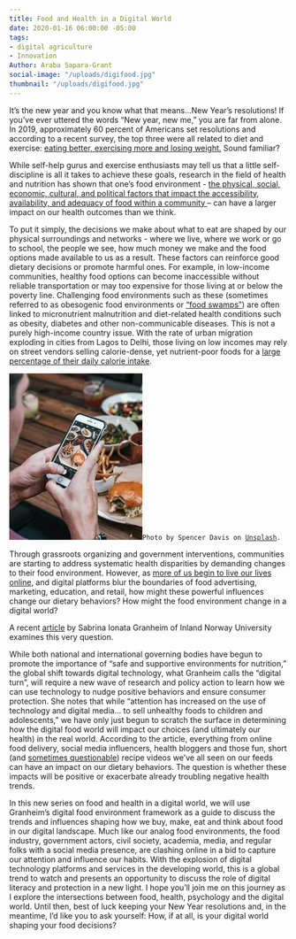 ```yaml
---
title: Food and Health in a Digital World
date: 2020-01-16 06:00:00 -05:00
tags:
- digital agriculture
- Innovation
Author: Araba Sapara-Grant
social-image: "/uploads/digifood.jpg"
thumbnail: "/uploads/digifood.jpg"
---
```


It’s the new year and you know what that means…New Year’s resolutions! If you’ve ever uttered the words “New year, new me,” you are far from alone. In 2019, approximately 60 percent of Americans set resolutions and according to a recent survey, the top three were all related to diet and exercise: [eating better, exercising more and losing weight.](https://www.inc.com/peter-economy/10-top-new-years-resolutions-for-success-happiness-in-2019.html) Sound familiar?

While self-help gurus and exercise enthusiasts may tell us that a little self-discipline is all it takes to achieve these goals, research in the field of health and nutrition has shown that one’s food environment - [the physical, social, economic, cultural, and political factors that impact the accessibility, availability, and adequacy of food within a community ](http://www.ncceh.ca/sites/default/files/Food_Environments_Public_Health_Practice_Dec_2015.pdf)– can have a larger impact on our health outcomes than we think.

<!--more-->

To put it simply, the decisions we make about what to eat are shaped by our physical surroundings and networks - where we live, where we work or go to school, the people we see, how much money we make and the food options made available to us as a result. These factors can reinforce good dietary decisions or promote harmful ones. For example, in low-income communities, healthy food options can become inaccessible without reliable transportation or may too expensive for those living at or below the poverty line. Challenging food environments such as these (sometimes referred to as obesogenic food environments or [“food swamps”](https://www.theatlantic.com/health/archive/2017/12/food-swamps/549275/)) are often linked to micronutrient malnutrition and diet-related health conditions such as obesity, diabetes and other non-communicable diseases. This is not a purely high-income country issue. With the rate of urban migration exploding in cities from Lagos to Delhi, those living on low incomes may rely on street vendors selling calorie-dense, yet nutrient-poor foods for a [large percentage of their daily calorie intake](https://glopan.org/sites/default/files/Downloads/GlobalPanelUrbanizationPolicyBrief.pdf).

![digifood.jpg](/uploads/digifood.jpg)`Photo by Spencer Davis on `[`Unsplash`](https://unsplash.com/s/photos/food-phone)`.`

Through grassroots organizing and government interventions, communities are starting to address systematic health disparities by demanding changes to their food environment. However, as [more of us begin to live our lives online](https://www.nielsen.com/us/en/insights/article/2019/us-consumers-are-shifting-the-time-they-spend-with-media/), and digital platforms blur the boundaries of food advertising, marketing, education, and retail, how might these powerful influences change our dietary behaviors? How might the food environment change in a digital world?

A recent [article](https://www.unscn.org/uploads/web/news/UNSCN-Nutrition44-WEB-version.pdf) by Sabrina Ionata Granheim of Inland Norway University examines this very question.

While both national and international governing bodies have begun to promote the importance of “safe and supportive environments for nutrition,” the global shift towards digital technology, what Granheim calls the “digital turn”, will require a new wave of research and policy action to learn how we can use technology to nudge positive behaviors and ensure consumer protection. She notes that while “attention has increased on the use of technology and digital media… to sell unhealthy foods to children and adolescents,” we have only just begun to scratch the surface in determining how the digital food world will impact our choices (and ultimately our health) in the real world. According to the article, everything from online food delivery, social media influencers, health bloggers and those fun, short (and [sometimes questionable](https://www.youtube.com/watch?v=VssWj5DwTTw)) recipe videos we’ve all seen on our feeds can have an impact on our dietary behaviors. The question is whether these impacts will be positive or exacerbate already troubling negative health trends.

In this new series on food and health in a digital world, we will use Granheim’s digital food environment framework as a guide to discuss the trends and influences shaping how we buy, make, eat and think about food in our digital landscape. Much like our analog food environments, the food industry, government actors, civil society, academia, media, and regular folks with a social media presence, are clashing online in a bid to capture our attention and influence our habits. With the explosion of digital technology platforms and services in the developing world, this is a global trend to watch and presents an opportunity to discuss the role of digital literacy and protection in a new light. I hope you’ll join me on this journey as I explore the intersections between food, health, psychology and the digital world. Until then, best of luck keeping your New Year resolutions and, in the meantime, I’d like you to ask yourself: How, if at all, is your digital world shaping your food decisions?